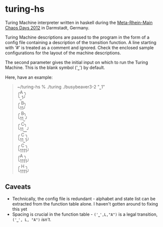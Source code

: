 turing-hs
=========

Turing Machine interpreter written in haskell during the [Meta-Rhein-Main Chaos Days 2012](http://mrmcd.net) in Darmstadt, Germany.

Turing Machine descriptions are passed to the program in the form of a config file containing a description of the transition function. A line starting with '#' is treated as a comment and ignored. Check the enclosed sample configurations for the layout of the machine descriptions.  

The second parameter gives the initial input on which to run the Turing Machine. This is the blank symbol ('⎵') by default.

Here, have an example:
>	~/turing-hs % ./turing ./busybeaver3-2 "⎵1"  
>	╭A ╮  
>	╰⎵1╯  
>	╭ B╮  
>	╰11╯  
>	╭  B╮  
>	╰11⎵╯  
>	╭   C╮  
>	╰11⎵⎵╯  
>	╭  C ╮  
>	╰11⎵1╯  
>	╭ C  ╮  
>	╰1111╯  
>	╭A   ╮  
>	╰1111╯  
>	╭ H  ╮  
>	╰1111╯  

Caveats
-------

* Technically, the config file is redundant - alphabet and state list can be extracted from the function table alone. I haven't gotten around to fixing this yet
* Spacing is crucial in the function table - `('⎵',L,"A")` is a legal transition, `('⎵', L, "A")` _isn't_.
